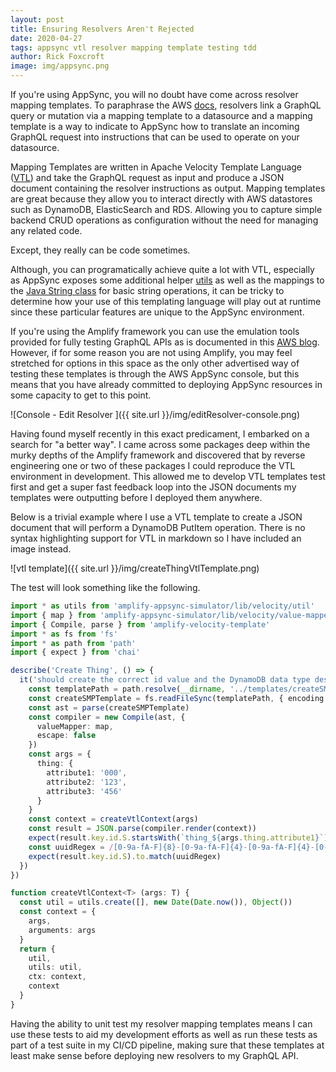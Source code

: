 ```yaml
---
layout: post
title: Ensuring Resolvers Aren't Rejected
date: 2020-04-27
tags: appsync vtl resolver mapping template testing tdd
author: Rick Foxcroft
image: img/appsync.png
---
```


If you're using AppSync, you will no doubt have come across resolver mapping templates. To paraphrase the AWS [docs](https://docs.aws.amazon.com/appsync/latest/devguide/resolver-mapping-template-reference-overview.html), resolvers link a GraphQL query or mutation via a mapping template to a datasource and a mapping template is a way to indicate to AppSync how to translate an incoming GraphQL request into instructions that can be used to operate on your datasource.

Mapping Templates are written in Apache Velocity Template Language ([VTL](https://velocity.apache.org/engine/1.7/user-guide.html)) and take the GraphQL request as input and produce a JSON document containing the resolver instructions as output. Mapping templates are great because they allow you to interact directly with AWS datastores such as DynamoDB, ElasticSearch and RDS. Allowing you to capture simple backend CRUD operations as configuration without the need for managing any related code.

Except, they really can be code sometimes.

Although, you can programatically achieve quite a lot with VTL, especially as AppSync exposes some additional helper [utils](https://docs.aws.amazon.com/appsync/latest/devguide/resolver-util-reference.html) as well as the mappings to the [Java String class](https://docs.aws.amazon.com/appsync/latest/devguide/resolver-mapping-template-reference-programming-guide.html#strings) for basic string operations, it can be tricky to determine how your use of this templating language will play out at runtime since these particular features are unique to the AppSync environment.

If you're using the Amplify framework you can use the emulation tools provided for fully testing GraphQL APIs as is documented in this [AWS blog](https://aws.amazon.com/blogs/aws/new-local-mocking-and-testing-with-the-amplify-cli/). However, if for some reason you are not using Amplify, you may feel stretched for options in this space as the only other advertised way of testing these templates is through the AWS AppSync console, but this means that you have already committed to deploying AppSync resources in some capacity to get to this point.

![Console - Edit Resolver ]({{ site.url }}/img/editResolver-console.png)

Having found myself recently in this exact predicament, I embarked on a search for "a better way". I came across some packages deep within the murky depths of the Amplify framework and discovered that by reverse engineering one or two of these packages I could reproduce the VTL environment in development. This allowed me to develop VTL templates test first and get a super fast feedback loop into the JSON documents my templates were outputting before I deployed them anywhere.

Below is a trivial example where I use a VTL template to create a JSON document that will perform a DynamoDB PutItem operation. There is no syntax highlighting support for VTL in markdown so I have included an image instead.

![vtl template]({{ site.url }}/img/createThingVtlTemplate.png)

The test will look something like the following.

```typescript
import * as utils from 'amplify-appsync-simulator/lib/velocity/util'
import { map } from 'amplify-appsync-simulator/lib/velocity/value-mapper/mapper'
import { Compile, parse } from 'amplify-velocity-template'
import * as fs from 'fs'
import * as path from 'path'
import { expect } from 'chai'

describe('Create Thing', () => {
  it('should create the correct id value and the DynamoDB data type descriptor object ', () => {
    const templatePath = path.resolve(__dirname, '../templates/createSMP-request.vtl')
    const createSMPTemplate = fs.readFileSync(templatePath, { encoding: 'utf8' })
    const ast = parse(createSMPTemplate)
    const compiler = new Compile(ast, {
      valueMapper: map,
      escape: false
    })
    const args = {
      thing: {
        attribute1: '000',
        attribute2: '123',
        attribute3: '456'
      }
    }
    const context = createVtlContext(args)
    const result = JSON.parse(compiler.render(context))
    expect(result.key.id.S.startsWith(`thing_${args.thing.attribute1}`)).to.be.true
    const uuidRegex = /[0-9a-fA-F]{8}-[0-9a-fA-F]{4}-[0-9a-fA-F]{4}-[0-9a-fA-F]{4}-[0-9a-fA-F]{12}/
    expect(result.key.id.S).to.match(uuidRegex)
  })
})

function createVtlContext<T> (args: T) {
  const util = utils.create([], new Date(Date.now()), Object())
  const context = {
    args,
    arguments: args
  }
  return {
    util,
    utils: util,
    ctx: context,
    context
  }
}
```

Having the ability to unit test my resolver mapping templates means I can use these tests to aid my development efforts as well as run these tests as part of a test suite in my CI/CD pipeline, making sure that these templates at least make sense before deploying new resolvers to my GraphQL API.
